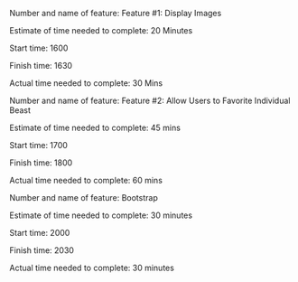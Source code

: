 Number and name of feature: Feature #1: Display Images

Estimate of time needed to complete: 20 Minutes

Start time: 1600

Finish time: 1630

Actual time needed to complete: 30 Mins



Number and name of feature: Feature #2: Allow Users to Favorite Individual Beast

Estimate of time needed to complete: 45 mins

Start time: 1700

Finish time: 1800

Actual time needed to complete: 60 mins



Number and name of feature: Bootstrap

Estimate of time needed to complete: 30 minutes

Start time: 2000

Finish time: 2030

Actual time needed to complete: 30 minutes